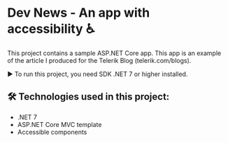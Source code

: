 # Dev News - An app with accessibility ♿️

This project contains a sample ASP.NET Core app. 
This app is an example of the article I produced for the Telerik Blog (telerik.com/blogs).

▶ To run this project, you need SDK .NET 7 or higher installed.

## 🛠 Technologies used in this project:

- .NET 7
- ASP.NET Core MVC template
- Accessible components
